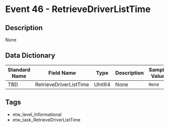# Event 46 - RetrieveDriverListTime

## Description
None

## Data Dictionary
|Standard Name|Field Name|Type|Description|Sample Value|
|---|---|---|---|---|
|TBD|RetrieveDriverListTime|UInt64|None|`None`|

## Tags
* etw_level_Informational
* etw_task_RetrieveDriverListTime